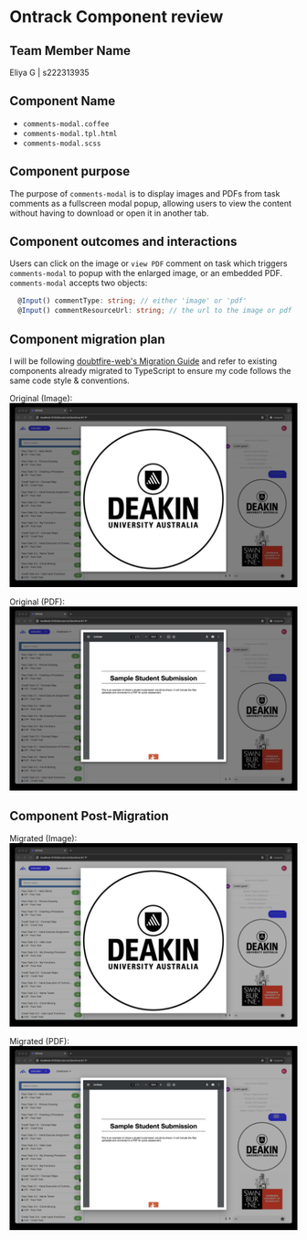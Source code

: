# Ontrack Component review

## Team Member Name

Eliya G | s222313935

## Component Name

- `comments-modal.coffee`
- `comments-modal.tpl.html`
- `comments-modal.scss`

## Component purpose

The purpose of `comments-modal` is to display images and PDFs from task comments as a fullscreen
modal popup, allowing users to view the content without having to download or open it in another
tab.

## Component outcomes and interactions

Users can click on the image or `view PDF` comment on task which triggers `comments-modal` to popup
with the enlarged image, or an embedded PDF. `comments-modal` accepts two objects:

```ts
  @Input() commentType: string; // either 'image' or 'pdf'
  @Input() commentResourceUrl: string; // the url to the image or pdf
```

## Component migration plan

I will be following
[doubtfire-web's Migration Guide](https://github.com/thoth-tech/doubtfire-web/blob/e70f4c7cd1395eaab942ee389788f75f92e985c9/MIGRATION-GUIDE.md)
and refer to existing components already migrated to TypeScript to ensure my code follows the same
code style & conventions.

Original (Image): ![comments-modal-image-original](Resources/comments-modal-image-original.jpg)

Original (PDF): ![comments-modal-pdf-original](Resources/comments-modal-pdf-original.jpg)

## Component Post-Migration

Migrated (Image): ![comments-modal-image-migrated](Resources/comments-modal-image-migrated.jpg)

Migrated (PDF): ![comments-modal-image-migrated](Resources/comments-modal-pdf-migrated.jpg)
